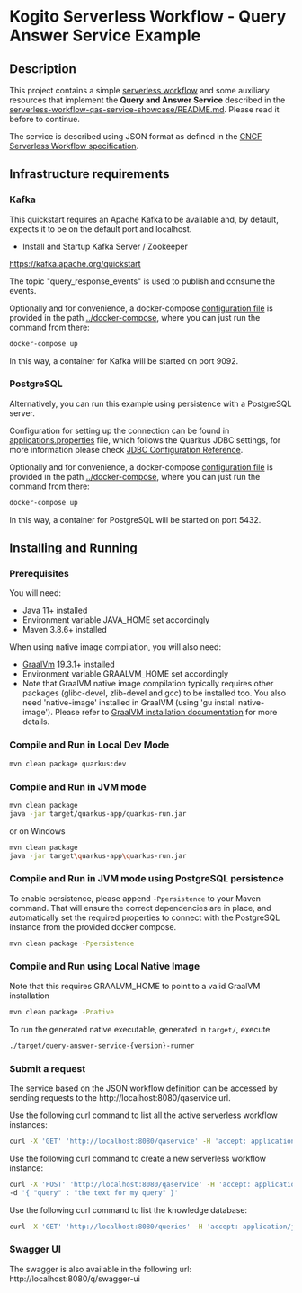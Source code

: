 # Kogito Serverless Workflow - Query Answer Service Example

## Description

This project contains a simple [serverless workflow](src/main/resources/qaservice.sw.json) and some auxiliary resources that implement the **Query and Answer Service** 
described in the [serverless-workflow-qas-service-showcase/README.md](../README.md). Please read it before to continue.

The service is described using JSON format as defined in the
[CNCF Serverless Workflow specification](https://github.com/serverlessworkflow/specification).

## Infrastructure requirements

### Kafka

This quickstart requires an Apache Kafka to be available and, by default, expects it to be on the default port and localhost.

* Install and Startup Kafka Server / Zookeeper

https://kafka.apache.org/quickstart

The topic "query_response_events" is used to publish and consume the events.

Optionally and for convenience, a docker-compose [configuration file](../docker-compose/docker-compose.yml) is
provided in the path [../docker-compose](../docker-compose), where you can just run the command from there:

```sh
docker-compose up
```  

In this way, a container for Kafka will be started on port 9092.

### PostgreSQL

Alternatively, you can run this example using persistence with a PostgreSQL server.

Configuration for setting up the connection can be found in [applications.properties](src/main/resources/application.properties) file, which
follows the Quarkus JDBC settings, for more information please check [JDBC Configuration Reference](https://quarkus.io/guides/datasource#jdbc-configuration).

Optionally and for convenience, a docker-compose [configuration file](../docker-compose/docker-compose.yml) is
provided in the path [../docker-compose](../docker-compose), where you can just run the command from there:

```sh
docker-compose up
```  

In this way, a container for PostgreSQL will be started on port 5432.

## Installing and Running

### Prerequisites

You will need:
- Java 11+ installed
- Environment variable JAVA_HOME set accordingly
- Maven 3.8.6+ installed

When using native image compilation, you will also need:
- [GraalVm](https://www.graalvm.org/downloads/) 19.3.1+ installed
- Environment variable GRAALVM_HOME set accordingly
- Note that GraalVM native image compilation typically requires other packages (glibc-devel, zlib-devel and gcc) to be installed too.  You also need 'native-image' installed in GraalVM (using 'gu install native-image'). Please refer to [GraalVM installation documentation](https://www.graalvm.org/docs/reference-manual/aot-compilation/#prerequisites) for more details.

### Compile and Run in Local Dev Mode

```sh
mvn clean package quarkus:dev
```

### Compile and Run in JVM mode

```sh
mvn clean package 
java -jar target/quarkus-app/quarkus-run.jar
```

or on Windows

```sh
mvn clean package
java -jar target\quarkus-app\quarkus-run.jar
```

### Compile and Run in JVM mode using PostgreSQL persistence

To enable persistence, please append `-Ppersistence` to your Maven command.
That will ensure the correct dependencies are in place, and automatically set the required properties to connect
with the PostgreSQL instance from the provided docker compose.

```sh
mvn clean package -Ppersistence 
```

### Compile and Run using Local Native Image
Note that this requires GRAALVM_HOME to point to a valid GraalVM installation

```sh
mvn clean package -Pnative
```

To run the generated native executable, generated in `target/`, execute

```sh
./target/query-answer-service-{version}-runner
```

### Submit a request

The service based on the JSON workflow definition can be accessed by sending requests to the http://localhost:8080/qaservice url.

Use the following curl command to list all the active serverless workflow instances:

```sh
curl -X 'GET' 'http://localhost:8080/qaservice' -H 'accept: application/json'
``` 

Use the following curl command to create a new serverless workflow instance:

```sh
curl -X 'POST' 'http://localhost:8080/qaservice' -H 'accept: application/json' -H 'Content-Type: application/json' \
-d '{ "query" : "the text for my query" }'
```

Use the following curl command to list the knowledge database:
```sh
curl -X 'GET' 'http://localhost:8080/queries' -H 'accept: application/json'
``` 

### Swagger UI

The swagger is also available in the following url: http://localhost:8080/q/swagger-ui
